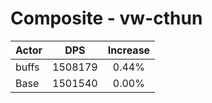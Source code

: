 # Composite - vw-cthun
| Actor | DPS | Increase |
|---|:---:|:---:|
|buffs|1508179|0.44%|
|Base|1501540|0.00%|
